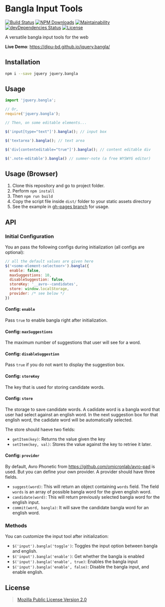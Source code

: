 # Bangla Input Tools


  [![Build Status](https://travis-ci.org/dipu-bd/jquery.bangla.svg?branch=master)](https://travis-ci.org/dipu-bd/jquery.bangla)
  [![NPM Downloads](https://img.shields.io/npm/dt/jquery.bangla.svg)](https://www.npmjs.com/package/jquery.bangla)
  [![Maintainability](https://api.codeclimate.com/v1/badges/f4a550ff070a5484b21b/maintainability)](https://codeclimate.com/github/dipu-bd/jquery.bangla/maintainability)
  [![devDependencies Status](https://david-dm.org/dipu-bd/jquery.bangla/dev-status.svg)](https://david-dm.org/dipu-bd/jquery.bangla?type=dev)
  [![License](https://img.shields.io/npm/l/vue-weather-widget.svg)](https://github.com/dipu-bd/vue-weather-widget/blob/master/LICENSE)


A versatile bangla input tools for the web

**Live Demo**: https://dipu-bd.github.io/jquery.bangla/ 

## Installation

```bash
npm i --save jquery jquery.bangla
```

## Usage

```javascript
import 'jquery.bangla';

// Or,
require('jquery.bangla');

// Then, on some editable elements...

$('input[type="text"]').bangla(); // input box

$('textarea').bangla(); // text area

$('div[contenteditable="true"]').bangla(); // content editable div

$('.note-editable').bangla() // summer-note (a free WYSWYG editor)
```

## Usage (Browser)

1. Clone this repository and go to project folder.
2. Perform `npm install`
3. Then `npm run build`
4. Copy the script file inside `dist/` folder to your static assets directory
5. See the example in [gh-pages branch](https://github.com/dipu-bd/jquery.bangla/blob/gh-pages/index.html) for usage.

## API

### Initial Configuration

You an pass the following configs during initialization (all configs are optional):

```javascript
// all the default values are given here
$('<some-element-selectoor>').bangla({
  enable: false,
  maxSuggestions: 10,
  disableSuggestion: false,
  storeKey: '__avro--candidates',
  store: window.localStorage,
  provider: /* see below */
})
```

#### Config: `enable`

Pass `true` to enable bangla right after initialization.

#### Config: `maxSuggestions`

The maximum number of suggestions that user will see for a word.

#### Config: `disableSuggestion`

Pass `true` if you do not want to display the suggestion box.

#### Config: `storeKey`

The key that is used for storing candidate words.

#### Config: `store`

The storage to save candidate words. A cadidate word is a bangla word that user had select against an english word. In the next suggestion box for that english word, the cadidate word will be automatically selected.

The store should haeve two fields:

- `getItem(key)`: Returns the value given the key
- `setItem(key, val)`: Stores the value against the key to retriee it later.

#### Config: `provider`

By default, Avro Phonetic from https://github.com/omicronlab/avro-pad is used. But you can define your own provider. A provider should have three fields.

- `suggest(word)`: This will return an object containing `words` field. The field `words` is an array of possible bangla word for the given english word.
- `candidate(word)`: This will return previously selected bangla word for the english input.
- `commit(word, bangla)`: It will save the candidate bangla word for an english word.

### Methods

You can customize the input tool after initialization:

- `$('input').bangla('toggle')`: Toggles the input option between bangla and english.
- `$('input').bangla('enable')`: Get whether the bangla is enabled
- `$('input').bangla('enable', true)`: Enables the bangla input
- `$('input').bangla('enable', false)`: Disable the bangla input, and enable english.

## License

> [Mozilla Public License Version 2.0](https://github.com/dipu-bd/jquery.bangla/blob/master/LICENSE)
